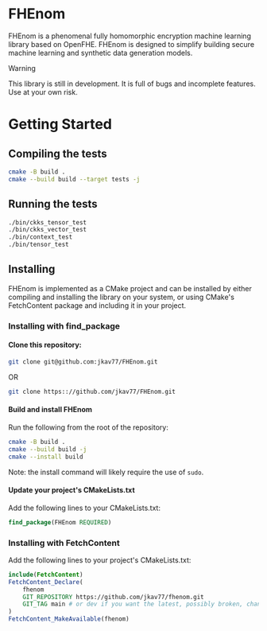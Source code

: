 # FHEnom
FHEnom is a phenomenal fully homomorphic encryption machine learning library based on OpenFHE. FHEnom is designed to simplify building secure machine learning and synthetic data generation models. 

> [!WARNING]
> This library is still in development. It is full of bugs and incomplete features. Use at your own risk.

# Getting Started

## Compiling the tests

```bash
cmake -B build .
cmake --build build --target tests -j
```

## Running the tests

```bash
./bin/ckks_tensor_test
./bin/ckks_vector_test
./bin/context_test
./bin/tensor_test
```

## Installing 

FHEnom is implemented as a CMake project and can be installed by either compiling and installing the library on your system, or using CMake's FetchContent package and including it in your project.

### Installing with find_package

#### Clone this repository:

```bash
git clone git@github.com:jkav77/FHEnom.git
```
OR
```bash
git clone https:://github.com/jkav77/FHEnom.git
```

#### Build and install FHEnom 

Run the following from the root of the repository:
    
```bash
cmake -B build .
cmake --build build -j
cmake --install build
```

Note: the install command will likely require the use of `sudo`.

#### Update your project's CMakeLists.txt

Add the following lines to your CMakeLists.txt:

```cmake
find_package(FHEnom REQUIRED)
```

### Installing with FetchContent

Add the following lines to your project's CMakeLists.txt:

```cmake
include(FetchContent)
FetchContent_Declare(
    fhenom
    GIT_REPOSITORY https://github.com/jkav77/fhenom.git
    GIT_TAG main # or dev if you want the latest, possibly broken, changes
)
FetchContent_MakeAvailable(fhenom)
```
